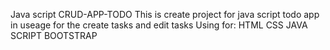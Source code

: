 Java script CRUD-APP-TODO
This is create project for java script todo app
in useage for the create tasks and edit tasks 
Using for:
     HTML
     CSS
     JAVA SCRIPT
     BOOTSTRAP
     
